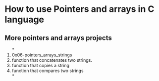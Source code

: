 
# How to use Pointers and arrays in C language

## More pointers and arrays projects

<ol>*
   <li> 0x06-pointers_arrays_strings</li>
   <li> function that concatenates two strings.</li>
   <li> function that copies a string</li>
   <li> function that compares two strings </li>
 *
</ol>


